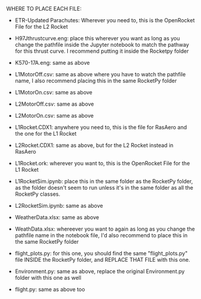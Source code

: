 WHERE TO PLACE EACH FILE:
- ETR-Updated Parachutes: Wherever you need to, this is the OpenRocket File for the L2 Rocket

- H97Jthrustcurve.eng: place this wherever you want as long as you change the pathfile inside the Jupyter notebook to match the pathway for this thrust curve. I recommend putting it inside the Rocketpy folder

- K570-17A.eng: same as above

- L1MotorOff.csv: same as above where you have to watch the pathfile name, I also recommend placing this in the same RocketPy folder

- L1MotorOn.csv: same as above

- L2MotorOff.csv: same as above

- L2MotorOn.csv: same as above

- L1Rocket.CDX1: anywhere you need to, this is the file for RasAero and the one for the L1 Rocket

- L2Rocket.CDX1: same as above, but for the L2 Rocket instead in RasAero

- L1Rocket.ork: wherever you want to, this is the OpenRocket File for the L1 Rocket

- L1RocketSim.ipynb: place this in the same folder as the RocketPy folder, as the folder doesn't seem to run unless it's in the same folder as all the RocketPy classes.

- L2RocketSim.ipynb: same as above

- WeatherData.xlsx: same as above

- WeathData.xlsx: whereever you want to again as long as you change the pathfile name in the notebook file, I'd also recommend to place this in the same RocketPy folder

- flight_plots.py: for this one, you should find the same "flight_plots.py" file INSIDE the RocketPy folder, and REPLACE THAT FILE with this one.

- Environment.py: same as above, replace the original Environment.py folder with this one as well

- flight.py: same as above too
